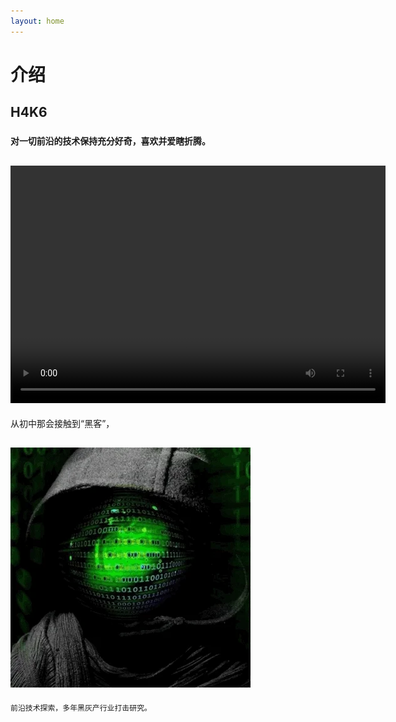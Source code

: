 ```yaml
---
layout: home
---
```


 # **介绍**

## **H4K6**

### **`对一切前沿的技术保持充分好奇，喜欢并爱瞎折腾。`**

<video src="/public/video/H4K6ATT.mp4" width="600px" height="380px" controls="controls"></video>
---
从初中那会接触到“黑客”，

![smiley](/public/picture/giphy.webp)
---
```
前沿技术探索，多年黑灰产行业打击研究。
```
